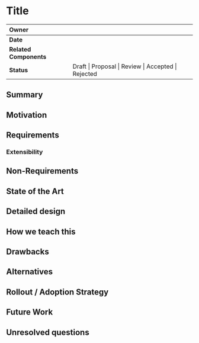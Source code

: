 # Title

| **Owner**              |                                                                     |
|:-----------------------|---------------------------------------------------------------------|
| **Date**               |                                                                     |
| **Related Components** |                                                                     |
| **Status**             | Draft &#124; Proposal &#124; Review &#124; Accepted &#124; Rejected |

## Summary

## Motivation

## Requirements

### Extensibility

## Non-Requirements

## State of the Art

## Detailed design

## How we teach this

## Drawbacks

## Alternatives

## Rollout / Adoption Strategy

## Future Work

## Unresolved questions